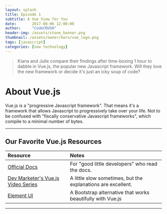```yaml
---
layout: splash
title: Episode 1
subtitle: A Vue View for You
date:       2017-08-06 12:00:00
author:     "CodeCRUSH"
header-img: /assets/stone_banner.png
thumbnail: /assets/owner/hero/vue_logo.png
tags: [javascript]
categories: [new technology]
---
```

> Kiana and Julie compare their findings after time-boxing 1 hour to dabble in Vue.js, the popular new Javascript framework. Will they love the new framework or decide it's just an icky soup of code?


# About Vue.js
Vue.js is a "progressive Javascript framework". That means it's a framework that
allows Javascript to progressively take over your life. Not to be confused with
"fiscally conservative Javascript frameworks", which compile to a minimal number
of bytes.

___

## Our Favorite Vue.js Resources

| Resource                  | Notes  |
|:--------------------------| :-----|
| [Official Docs](https://vuejs.org/)| For "good little developers" who read the docs.|
| [Dev Marketer's Vue.js Video Series](https://youtu.be/vzSjlLzGB1A)| A little slow sometimes, but the explanations are excellent.|
| [Element UI](http://element.eleme.io/#/en-US) | A Bootstrap alternative that works beautifully with Vue.js  |

___

